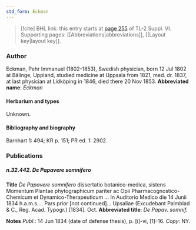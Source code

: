 ```yaml
---
std_form: Eckman
---
```


> [!cite] BHL link: this entry starts at [page 255](https://www.biodiversitylibrary.org/page/33260243) of TL-2 Suppl. VI.
> Supporting pages: [[Abbreviations|abbreviations]], [[Layout key|layout key]].

### Author

Eckman, Pehr Immanuel (1802-1853), Swedish physician, born 12 Jul 1802 at Bälinge, Uppland, studied medicine at Uppsala from 1821, med. dr. 1837, at last physician at Lidköping in 1846, died there 20 Nov 1853. 
**Abbreviated name**: *Eckman*

#### Herbarium and types

Unknown.

#### Bibliography and biography

Barnhart 1: 494; KR p. 151; PR ed. 1: 2902.

### Publications

##### n.32.442. De Papavere somnifero

**Title**
*De Papavere somnifero* dissertatio botanico-medica, sistens Momentum Plantae phytographicum pariter ac Opii Pharmacognostico-Chemicum et Dynamico-Therapeuticum ... In Auditorio Medico die 14 Junii 1834 h.a.m.s.... Pars prior \[not continued\]... Upsaliae (Excudebant Palmblad & C., Reg. Acad. Typogr.) \[1834\]. Oct.
**Abbreviated title**: *De Papav. somnif.*

**Notes**
*Publ*.: 14 Jun 1834 (date of defense thesis), p. \[i\]-vi, \[1\]-16. *Copy*: NY.

